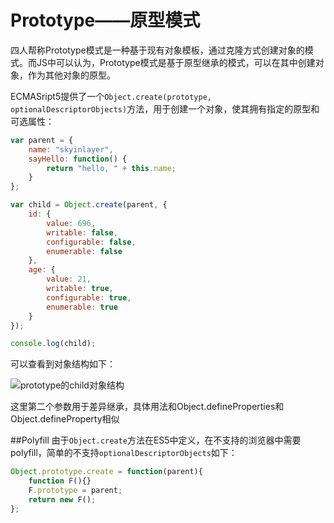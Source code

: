 Prototype——原型模式
===
四人帮称Prototype模式是一种基于现有对象模板，通过克隆方式创建对象的模式。而JS中可以认为，Prototype模式是基于原型继承的模式，可以在其中创建对象，作为其他对象的原型。

ECMASript5提供了一个`Object.create(prototype, optionalDescriptorObjects)`方法，用于创建一个对象，使其拥有指定的原型和可选属性：

```javascript
var parent = {
    name: "skyinlayer",
    sayHello: function() {
        return "hello, " + this.name;
    }
};

var child = Object.create(parent, {
    id: {
        value: 696,
        writable: false,
        configurable: false,
        enumerable: false
    },
    age: {
        value: 21,
        writable: true,
        configurable: true,
        enumerable: true
    }
});

console.log(child);
```

可以查看到对象结构如下：

![prototype的child对象结构](http://skyinlayerblog.qiniudn.com/img/gitbook/jsDesignPatterns/7.png)

这里第二个参数用于差异继承，具体用法和Object.defineProperties和Object.defineProperty相似

##Polyfill
由于`Object.create`方法在ES5中定义，在不支持的浏览器中需要polyfill，简单的不支持`optionalDescriptorObjects`如下：

```javascript
Object.prototype.create = function(parent){
    function F(){}
    F.prototype = parent;
    return new F();
};
```